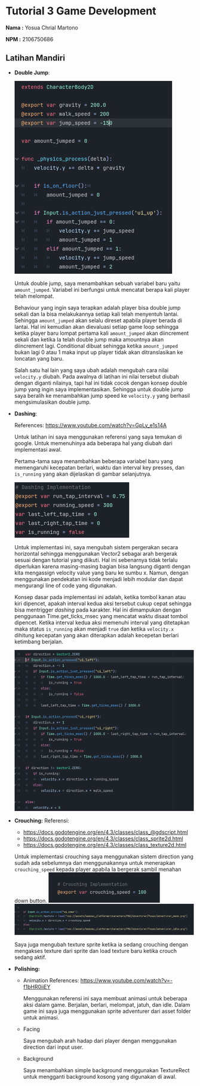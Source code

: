 # Tutorial 3 Game Development

**Nama :** Yosua Chrial Martono

**NPM :** 2106750686

## Latihan Mandiri

-   **Double Jump**:

    ![double jump implementation](double_jump_code.png)

    Untuk double jump, saya menambahkan sebuah variabel baru yaitu `amount_jumped`. Variabel ini berfungsi untuk mencatat berapa kali player telah melompat.

    Behaviour yang ingin saya terapkan adalah player bisa double jump sekali dan Ia bisa melakukannya setiap kali telah menyentuh lantai. Sehingga `amount_jumped` akan selalu direset apabila player berada di lantai. Hal ini kemudian akan dievaluasi setiap game loop sehingga ketika player baru lompat pertama kali `amount_jumped` akan diincrement sekali dan ketika Ia telah double jump maka amountnya akan diincrement lagi. Conditional dibuat sehingga ketika `amount_jumped` bukan lagi 0 atau 1 maka input up player tidak akan ditranslasikan ke loncatan yang baru.

    Salah satu hal lain yang saya ubah adalah mengubah cara nilai `velocity.y` diubah. Pada awalnya di latihan ini nilai tersebut diubah dengan diganti nilainya, tapi hal ini tidak cocok dengan konsep double jump yang ingin saya implementasikan. Sehingga untuk double jump saya beralih ke menambahkan jump speed ke `velocity.y` yang berhasil mengsimulasikan double jump.

-   **Dashing**:

    References:
    https://www.youtube.com/watch?v=GpLy_e1s14A

    Untuk latihan ini saya menggunakan referensi yang saya temukan di google. Untuk memenuhinya ada beberapa hal yang diubah dari implementasi awal.

    Pertama-tama saya menambahkan beberapa variabel baru yang memengaruhi kecepatan berlari, waktu dan interval key presses, dan `is_running` yang akan dijelaskan di gambar selanjutnya.

    ![new dashing variables](dashing_implementation_0.png)

    Untuk implementasi ini, saya mengubah sistem pergerakan secara horizontal sehingga menggunakan Vector2 sebagai arah bergerak sesuai dengan tutorial yang diikuti. Hal ini sebenarnya tidak terlalu diperlukan karena masing-masing bagian bisa langsung diganti dengan kita mengassign velocity value yang baru ke sumbu x. Namun, dengan menggunakan pendekatan ini kode menjadi lebih modular dan dapat mengurangi line of code yang digunakan.

    Konsep dasar pada implementasi ini adalah, ketika tombol kanan atau kiri dipencet, apakah interval kedua aksi tersebut cukup cepat sehingga bisa mentrigger _dashing_ pada karakter. Hal ini dimampukan dengan penggunaan Time.get_ticks_msec yang mencatat waktu disaat tombol dipencet. Ketika interval kedua aksi memenuhi interval yang ditetapkan maka status `is_running` akan menjadi `true` dan ketika `velocity.x` dihitung kecepatan yang akan diterapkan adalah kecepetan berlari ketimbang berjalan.

    ![dashing implementation](dashing_implementation_1.png)

-   **Crouching:**
    Referensi:

    -   https://docs.godotengine.org/en/4.3/classes/class_@gdscript.html
    -   https://docs.godotengine.org/en/4.3/classes/class_sprite2d.html
    -   https://docs.godotengine.org/en/4.3/classes/class_texture2d.html

    Untuk implementasi crouching saya menggunakan sistem direction yang sudah ada sebelumnya dan menggunakannya untuk menerapkan `crouching_speed` kepada player apabila Ia bergerak sambil menahan down button.
    ![alt text](image.png)
    ![alt text](image-1.png)

    Saya juga mengubah texture sprite ketika ia sedang crouching dengan mengakses texture dari sprite dan load texture baru ketika crouch sedang aktif.

-   **Polishing:**

    -   Animation
        References:
        https://www.youtube.com/watch?v=-f1bHR0iiEY

        Menggunakan referensi ini saya membuat animasi untuk beberapa aksi dalam game. Berjalan, berlari, melompat, jatuh, dan idle. Dalam game ini saya juga menggunakan sprite adventurer dari asset folder untuk animasi.

    -   Facing

        Saya mengubah arah hadap dari player dengan menggunakan direction dari input user.

    -   Background

        Saya menambahkan simple background menggunakan TextureRect untuk mengganti background kosong yang digunakan di awal.
